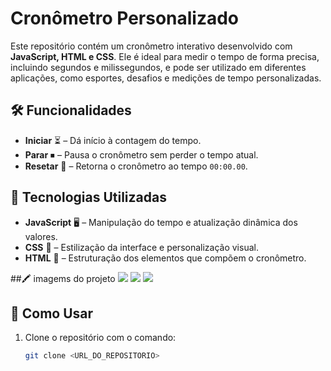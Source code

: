 # Cronômetro Personalizado

Este repositório contém um cronômetro interativo desenvolvido com **JavaScript, HTML e CSS**. Ele é ideal para medir o tempo de forma precisa, incluindo segundos e milissegundos, e pode ser utilizado em diferentes aplicações, como esportes, desafios e medições de tempo personalizadas.

## 🛠 Funcionalidades
- **Iniciar** ⏳ – Dá início à contagem do tempo.
- **Parar** ⏹ – Pausa o cronômetro sem perder o tempo atual.
- **Resetar** 🔄 – Retorna o cronômetro ao tempo `00:00.00`.

## 🚀 Tecnologias Utilizadas
- **JavaScript** 🖥 – Manipulação do tempo e atualização dinâmica dos valores.
- **CSS** 🎨 – Estilização da interface e personalização visual.
- **HTML** 📜 – Estruturação dos elementos que compõem o cronômetro.

##🖍 imagems do projeto
<img src= /.img/inicia.png>
<img src= /.img/parar.png>
<img src= /.img/resetar.png>

## 📌 Como Usar
1. Clone o repositório com o comando:
   ```bash
   git clone <URL_DO_REPOSITORIO>

   
